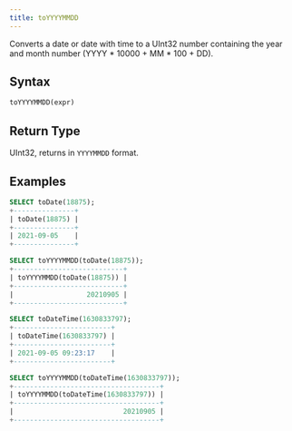 ```yaml
---
title: toYYYYMMDD
---
```


Converts a date or date with time to a UInt32 number containing the year and month number (YYYY * 10000 + MM * 100 + DD).
## Syntax

```sql
toYYYYMMDD(expr)
```

## Return Type

UInt32, returns in `YYYYMMDD` format.

## Examples

```sql
SELECT toDate(18875);
+---------------+
| toDate(18875) |
+---------------+
| 2021-09-05    |
+---------------+

SELECT toYYYYMMDD(toDate(18875));
+---------------------------+
| toYYYYMMDD(toDate(18875)) |
+---------------------------+
|                  20210905 |
+---------------------------+

SELECT toDateTime(1630833797);
+------------------------+
| toDateTime(1630833797) |
+------------------------+
| 2021-09-05 09:23:17    |
+------------------------+

SELECT toYYYYMMDD(toDateTime(1630833797));
+------------------------------------+
| toYYYYMMDD(toDateTime(1630833797)) |
+------------------------------------+
|                           20210905 |
+------------------------------------+
```
